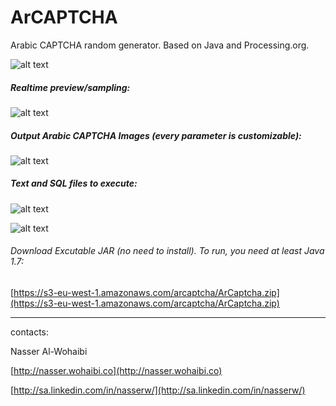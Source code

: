 ArCAPTCHA
=========

Arabic CAPTCHA random generator. Based on Java and Processing.org.

![alt text](http://wohaibi.co/arcaptcha.png "ArCaptcha screenshot GUI")

##### Realtime preview/sampling:
![alt text](https://s3-eu-west-1.amazonaws.com/arcaptcha/arcaptcha_screenshot_gui_gif.gif "ArCaptcha screenshot GUI")


##### Output Arabic CAPTCHA Images (every parameter is customizable):
![alt text](https://s3-eu-west-1.amazonaws.com/arcaptcha/arcaptcha_output.png "ArCaptcha screenshot GUI realtime")


##### Text and SQL files to execute:
![alt text](https://s3-eu-west-1.amazonaws.com/arcaptcha/arcaptcha_output_sql.png "ArCaptcha output files screenshot GUI")

![alt text](https://s3-eu-west-1.amazonaws.com/arcaptcha/arcaptcha_sql_file.png "ArCaptcha SQL ")

###### Download Excutable JAR (no need to install). To run, you need at least Java 1.7:
[https://s3-eu-west-1.amazonaws.com/arcaptcha/ArCaptcha.zip](https://s3-eu-west-1.amazonaws.com/arcaptcha/ArCaptcha.zip)

---

contacts:

Nasser Al-Wohaibi

[http://nasser.wohaibi.co](http://nasser.wohaibi.co)

[http://sa.linkedin.com/in/nasserw/](http://sa.linkedin.com/in/nasserw/)
